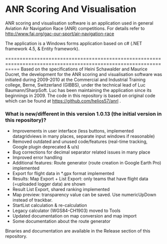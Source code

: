 # ANR Scoring And Visualisation
ANR scoring and visualisation software is an application used in general Aviation Air Navigation Race (ANR) competitions.
For details refer to http://www.fai.org/gac-our-sport/air-navigation-race

The application is a Windows forms application based on c# (.NET framework 4.5, & Entity framework).

=================================================================================================================
Based on the specifications of Heini Schawalder and Maurice Ducret, the development for the ANR scoring and visualisation 
software was initiated during 2009-2010 at the Commercial and Industrial Training college, Berne, Switzerland (GIBBS), 
under the technical lead of Luc Baumann/SharpSoft. Luc has been maintaining the application since its beginnings in 2009.
The code in this repository is based on original code which can be found at https://github.com/helios57/anrl .
 
### What is new/different in this version 1.0.13 (the initial version in this repository)?
- Improvements in user interface (less buttons, implemented datagridviews in many places, separate input windows if reasonable)
- Removed outdated and unused code/features (real-time tracking, Google plugin deprecated & u/s)
- Bug corrections for decimal separator related issues in many place 
- Improved error handling
- Additional features: Route generator (route creation in Google Earth Pro) implemented
- Export for flight data in *.gpx format implemented
- Results: Map Export + List Export: only teams that have flight data (=uploaded logger data) are shown 
- Result List Export, shared ranking implemented
- Map preview: transparency value can be saved. Use numericUpDown instead of trackbar.
- StartList calculation & re-calculation
- Legacy calculator (WGS84-CH1903) moved to Tools
- Updated documentation on map conversion and map import
- Some documentation about the route generator

Binaries and documentation are available in the Release section of this repository.
